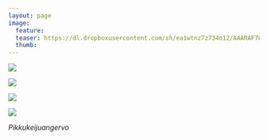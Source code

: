 ```yaml
---
layout: page
image:
  feature:
  teaser: https://dl.dropboxusercontent.com/sh/ea1wtnz7z734o12/AAARAF7C0mbR0hgaMVP_MCbba/luontokuvat/kes%C3%A4/9/DS36105-245px.jpg
  thumb:
---
```


[![](https://dl.dropboxusercontent.com/sh/ea1wtnz7z734o12/AADkMQNWHm3ffZCUEvibt9eWa/luontokuvat/kes%C3%A4/9/DS36080-800px.jpg)](https://dl.dropboxusercontent.com/sh/ea1wtnz7z734o12/AAByIAWmhzj9UUsh_2qdF3bGa/luontokuvat/kes%C3%A4/9/DS36080.jpg)

[![](https://dl.dropboxusercontent.com/sh/ea1wtnz7z734o12/AAADZnXOvglClBZYFwy9eW8ca/luontokuvat/kes%C3%A4/9/DS36090-800px.jpg)](https://dl.dropboxusercontent.com/sh/ea1wtnz7z734o12/AADB81gey5VXguTtMP8wcREea/luontokuvat/kes%C3%A4/9/DS36090.jpg)

[![](https://dl.dropboxusercontent.com/sh/ea1wtnz7z734o12/AACNGaxeZ_ZgF45Kxw96vcCpa/luontokuvat/kes%C3%A4/9/DS36103-800px.jpg)](https://dl.dropboxusercontent.com/sh/ea1wtnz7z734o12/AABsRH39HnUEhM1DMDozq0Lha/luontokuvat/kes%C3%A4/9/DS36103.jpg)

[![](https://dl.dropboxusercontent.com/sh/ea1wtnz7z734o12/AABEnHnSa_aLa80S7F_YrEI9a/luontokuvat/kes%C3%A4/9/DS36105-800px.jpg)](https://dl.dropboxusercontent.com/sh/ea1wtnz7z734o12/AABu3NGuqMlYZhPQeOzYzO6xa/luontokuvat/kes%C3%A4/9/DS36105.jpg)

*Pikkukeijuangervo*
